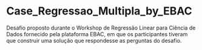 # Case_Regressao_Multipla_by_EBAC
Desafio proposto durante o Workshop de Regressão Linear para Ciência de Dados fornecido pela plataforma EBAC, em que os participantes tiveram que construir uma solução que respondesse as perguntas do desafio.
